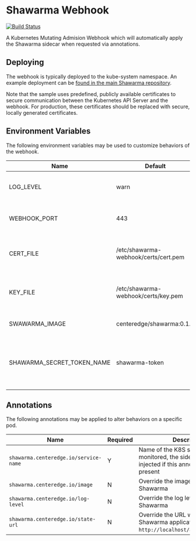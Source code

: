 # Shawarma Webhook

[![Build Status](https://travis-ci.org/CenterEdge/shawarma-webhook.svg?branch=master)](https://travis-ci.org/CenterEdge/shawarma-webhook)

A Kubernetes Mutating Admision Webhook which will automatically apply the Shawarma sidecar when requested via annotations.

## Deploying

The webhook is typically deployed to the kube-system namespace. An example deployment can be
[found in the main Shawarma repository](https://github.com/CenterEdge/shawarma/tree/master/example/injected).

Note that the sample uses predefined, publicly available certificates to secure communication between
the Kubernetes API Server and the webhook. For production, these certificates should be replaced with
secure, locally generated certificates.

## Environment Variables

The following environment variables may be used to customize behaviors of the webhook.

| Name                       | Default                              | Description |
| -------------------------- | ------------------------------------ | ----------- |
| LOG_LEVEL                  | warn                                 | Log level for the admission webhook |
| WEBHOOK_PORT               | 443                                  | Port used by the admission webhook |
| CERT_FILE                  | /etc/shawarma-webhook/certs/cert.pem | Certificate file used for TLS by the admission webhook |
| KEY_FILE                   | /etc/shawarma-webhook/certs/key.pem  | Key file used for TLS by the admission webhook |
| SWAWARMA_IMAGE             | centeredge/shawarma:0.1.2            | Default Shawarma image |
| SHAWARMA_SECRET_TOKEN_NAME | shawarma-token                       | Name of the K8S Secret containing the Shwarma token |

## Annotations

The following annotations may be applied to alter behaviors on a specific pod.

| Name                                  | Required | Description |
| ------------------------------------- | -------- | ----------- |
| `shawarma.centeredge.io/service-name` | Y        | Name of the K8S service to be monitored, the sidecar is not injected if this annotation is not present |
| `shawarma.centeredge.io/image`        | N        | Override the image used for Shawarma |
| `shawarma.centeredge.io/log-level`    | N        | Override the log level used by Shawarma |
| `shawarma.centeredge.io/state-url`    | N        | Override the URL which receives Shawarma application state (default `http://localhost/applicationstate`) |
